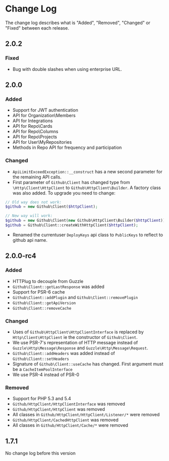 # Change Log

The change log describes what is "Added", "Removed", "Changed" or "Fixed" between each release. 

## 2.0.2

### Fixed

- Bug with double slashes when using enterprise URL. 

## 2.0.0

### Added 

- Support for JWT authentication
- API for Organization\Members
- API for Integrations
- API for Repo\Cards
- API for Repo\Columns
- API for Repo\Projects
- API for User\MyRepositories
- Methods in Repo API for frequency and participation

### Changed

- `ApiLimitExceedException::__construct` has a new second parameter for the remaining API calls. 
- First parameter of `Github\Client` has changed type from `\Http\Client\HttpClient` to 
`Github\HttpClient\Builder`. A factory class was also added. To upgrade you need to change: 
 
```php
// Old way does not work:
$github = new Github\Client($httpClient); 

// New way will work:
$github = new Github\Client(new Github\HttpClient\Builder($httpClient)); 
$github = Github\Client::createWithHttpClient($httpClient);  
```
- Renamed the currentuser `DeployKeys` api class to `PublicKeys` to reflect to github api name. 

## 2.0.0-rc4

### Added 

- HTTPlug to decouple from Guzzle
- `Github\Client::getLastResponse` was added 
- Support for PSR-6 cache
- `Github\Client::addPlugin` and `Github\Client::removePlugin`
- `Github\Client::getApiVersion`
- `Github\Client::removeCache`

### Changed

- Uses of `Github\HttpClient\HttpClientInterface` is replaced by `Http\Client\HttpClient` ie the constructor of `Github\Client`.
- We use PSR-7's representation of HTTP message instead of `Guzzle\Http\Message\Response` and `Guzzle\Http\Message\Request`.
- `Github\Client::addHeaders` was added instead of `Github\Client::setHeaders`
- Signature of `Github\Client::useCache` has changed. First argument must be a `CacheItemPoolInterface`
- We use PSR-4 instead of PSR-0

### Removed

- Support for PHP 5.3 and 5.4
- `Github/HttpClient/HttpClientInterface` was removed
- `Github/HttpClient/HttpClient` was removed
-  All classes in `Github/HttpClient/HttpClient/Listener/*` were removed
- `Github/HttpClient/CachedHttpClient` was removed
-  All classes in `Github/HttpClient/Cache/*` were removed

## 1.7.1 

No change log before this version
